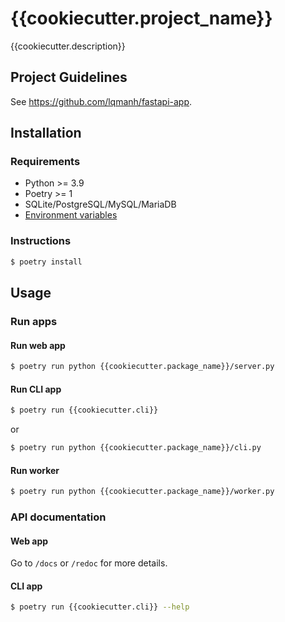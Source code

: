 # {{cookiecutter.project_name}}

{{cookiecutter.description}}

## Project Guidelines

See https://github.com/lqmanh/fastapi-app.

## Installation

### Requirements

- Python >= 3.9
- Poetry >= 1
- SQLite/PostgreSQL/MySQL/MariaDB
- [Environment variables]({{cookiecutter.env_file}})

### Instructions

```sh
$ poetry install
```

## Usage

### Run apps

#### Run web app

```sh
$ poetry run python {{cookiecutter.package_name}}/server.py
```

#### Run CLI app

```sh
$ poetry run {{cookiecutter.cli}}
```

or

```sh
$ poetry run python {{cookiecutter.package_name}}/cli.py
```

#### Run worker

```sh
$ poetry run python {{cookiecutter.package_name}}/worker.py
```

### API documentation

#### Web app

Go to `/docs` or `/redoc` for more details.

#### CLI app

```sh
$ poetry run {{cookiecutter.cli}} --help
```
